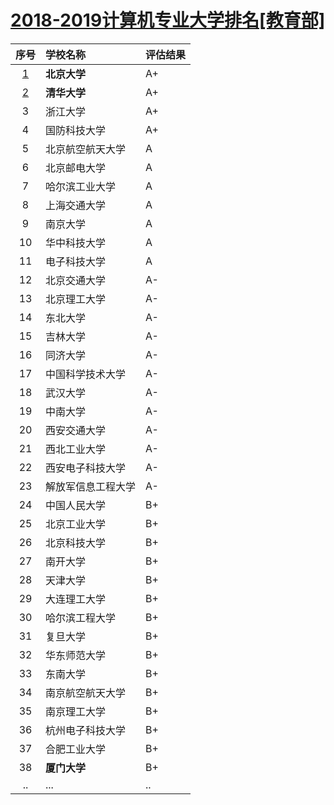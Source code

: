 # [2018-2019计算机专业大学排名[教育部]](https://www.dxsbb.com/news/1797.html)

|序号|学校名称|评估结果|
|:---:|:------|:-------|
|[1](http://cs.pku.edu.cn/)|**北京大学**|A+|
|[2](http://www.cs.tsinghua.edu.cn/)|**清华大学**|A+|
|3    |浙江大学        |A+|
|4    |国防科技大学    |A+|
|5    |北京航空航天大学|A|
|6    |北京邮电大学    |A|
|7    |哈尔滨工业大学  |A|
|8    |上海交通大学    |A|
|9    |南京大学        |A|
|10   |华中科技大学    |A|
|11   |电子科技大学    |A|
|12   |北京交通大学    |A-|
|13   |北京理工大学    |A-|
|14   |东北大学        |A-|
|15   |吉林大学        |A-|
|16   |同济大学        |A-|
|17   |中国科学技术大学|A-|
|18   |武汉大学        |A-|
|19   |中南大学        |A-|
|20   |西安交通大学    |A-|
|21   |西北工业大学    |A-|
|22   |西安电子科技大学|A-|
|23   |解放军信息工程大学|A-|
|24   |中国人民大学    |B+|
|25   |北京工业大学    |B+|
|26   |北京科技大学    |B+|
|27   |南开大学        |B+|
|28   |天津大学        |B+|
|29   |大连理工大学    |B+|
|30   |哈尔滨工程大学  |B+|
|31   |复旦大学        |B+|
|32   |华东师范大学    |B+|
|33   |东南大学        |B+|
|34   |南京航空航天大学|B+|
|35   |南京理工大学    |B+|
|36   |杭州电子科技大学|B+|
|37   |合肥工业大学    |B+|
|38   |**厦门大学**    |B+|
|..   |...             |..|
